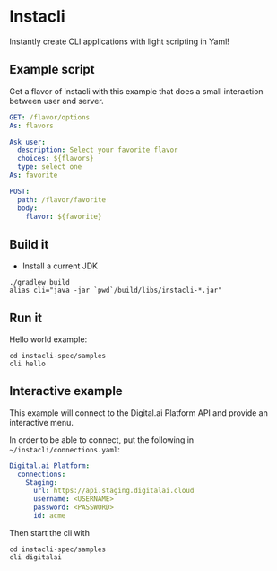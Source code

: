 # Instacli

Instantly create CLI applications with light scripting in Yaml!

## Example script

Get a flavor of instacli with this example that does a small interaction between user and server.

```yaml
GET: /flavor/options
As: flavors

Ask user:
  description: Select your favorite flavor
  choices: ${flavors}
  type: select one
As: favorite

POST:
  path: /flavor/favorite
  body:
    flavor: ${favorite}
```

## Build it

* Install a current JDK

```commandline
./gradlew build
alias cli="java -jar `pwd`/build/libs/instacli-*.jar"
```

## Run it

Hello world example:

```commandline
cd instacli-spec/samples
cli hello
```

## Interactive example

This example will connect to the Digital.ai Platform API and provide an interactive menu.

In order to be able to connect, put the following in `~/instacli/connections.yaml`:

```yaml
Digital.ai Platform:
  connections:
    Staging:
      url: https://api.staging.digitalai.cloud
      username: <USERNAME>
      password: <PASSWORD>
      id: acme  
```

Then start the cli with

```commandline
cd instacli-spec/samples
cli digitalai
```


